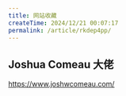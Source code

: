 ```yaml
---
title: 网站收藏
createTime: 2024/12/21 00:07:17
permalink: /article/rkdep4pp/
---
```


## Joshua Comeau 大佬
<https://www.joshwcomeau.com/>